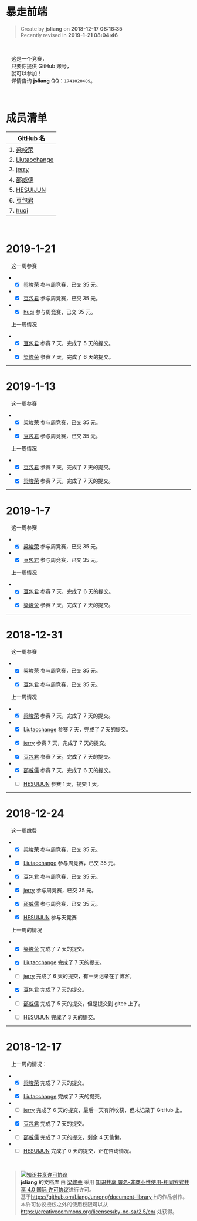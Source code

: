 暴走前端
===

> Create by **jsliang** on **2018-12-17 08:16:35**  
> Recently revised in **2019-1-21 08:04:46**

<br>

&emsp;这是一个竞赛，  
&emsp;只要你提供 GitHub 账号，  
&emsp;就可以参加！  
&emsp;详情咨询 **jsliang** QQ：`1741020489`。

<br>

# 成员清单

| GitHub 名 |
| --- |
| 1. [梁峻荣](https://github.com/LiangJunrong) |
| 2. [Liutaochange](https://github.com/liutaochange) |
| 3. [jerry](https://github.com/jgchenu) |
| 4. [邵威儒](https://github.com/iamswr) |
| 5. [HESUIJUN](https://github.com/HESUIJUN) |
| 6. [豆包君](https://github.com/danygitgit) |
| 7. [huqi](https://github.com/hu-qi) |

<br>

# 2019-1-21

&emsp;这一周参赛

* - [x] [梁峻荣](https://github.com/LiangJunrong) 参与周竞赛，已交 35 元。
* - [x] [豆包君](https://github.com/danygitgit) 参与周竞赛，已交 35 元。
* - [x] [huqi](https://github.com/hu-qi) 参与周竞赛，已交 35 元。

&emsp;上一周情况

* - [x] [豆包君](https://github.com/danygitgit) 参赛 7 天，完成了 5 天的提交。
* - [x] [梁峻荣](https://github.com/LiangJunrong) 参赛 7 天，完成了 6 天的提交。

---

# 2019-1-13

&emsp;这一周参赛

* - [x] [梁峻荣](https://github.com/LiangJunrong) 参与周竞赛，已交 35 元。
* - [x] [豆包君](https://github.com/danygitgit) 参与周竞赛，已交 35 元。

&emsp;上一周情况

* - [x] [豆包君](https://github.com/danygitgit) 参赛 7 天，完成了 7 天的提交。
* - [x] [梁峻荣](https://github.com/LiangJunrong) 参赛 7 天，完成了 7 天的提交。

---

# 2019-1-7

&emsp;这一周参赛

* - [x] [梁峻荣](https://github.com/LiangJunrong) 参与周竞赛，已交 35 元。
* - [x] [豆包君](https://github.com/danygitgit) 参与周竞赛，已交 35 元。

&emsp;上一周情况

* - [x] [豆包君](https://github.com/danygitgit) 参赛 7 天，完成了 6 天的提交。
* - [x] [梁峻荣](https://github.com/LiangJunrong) 参赛 7 天，完成了 7 天的提交。

---

# 2018-12-31

&emsp;这一周参赛

* - [x] [梁峻荣](https://github.com/LiangJunrong) 参与周竞赛，已交 35 元。
* - [x] [豆包君](https://github.com/danygitgit) 参与周竞赛，已交 35 元。

&emsp;上一周情况

* - [x] [梁峻荣](https://github.com/LiangJunrong) 参赛 7 天，完成了 7 天的提交。
* - [x] [Liutaochange](https://github.com/liutaochange) 参赛 7 天，完成了 7 天的提交。
* - [x] [jerry](https://github.com/jgchenu) 参赛 7 天，完成了 7 天的提交。
* - [x] [豆包君](https://github.com/danygitgit) 参赛 7 天，完成了 7 天的提交。
* - [x] [邵威儒](https://github.com/iamswr) 参赛 7 天，完成了 6 天的提交。
* - [ ] [HESUIJUN](https://github.com/HESUIJUN) 参赛 1 天，提交 1 天。

---

# 2018-12-24

&emsp;这一周缴费

* - [x] [梁峻荣](https://github.com/LiangJunrong) 参与周竞赛，已交 35 元。
* - [x] [Liutaochange](https://github.com/liutaochange) 参与周竞赛，已交 35 元。
* - [x] [豆包君](https://github.com/danygitgit) 参与周竞赛，已交 35 元。
* - [x] [jerry](https://github.com/jgchenu) 参与周竞赛，已交 35 元。
* - [x] [邵威儒](https://github.com/iamswr) 参与周竞赛，已交 35 元。
* - [x] [HESUIJUN](https://github.com/HESUIJUN) 参与天竞赛

&emsp;上一周的情况

* - [x] [梁峻荣](https://github.com/LiangJunrong) 完成了 7 天的提交。
* - [x] [Liutaochange](https://github.com/liutaochange) 完成了 7 天的提交。
* - [ ] [jerry](https://github.com/jgchenu) 完成了 6 天的提交，有一天记录在了博客。
* - [x] [豆包君](https://github.com/danygitgit) 完成了 7 天的提交。
* - [ ] [邵威儒](https://github.com/iamswr) 完成了 5 天的提交，但是提交到 gitee 上了。
* - [ ] [HESUIJUN](https://github.com/HESUIJUN) 完成了 3 天的提交。

---

# 2018-12-17

&emsp;上一周的情况：

* - [x] [梁峻荣](https://github.com/LiangJunrong) 完成了 7 天的提交。
* - [x] [Liutaochange](https://github.com/liutaochange) 完成了 7 天的提交。
* - [ ] [jerry](https://github.com/jgchenu) 完成了 6 天的提交，最后一天有所收获，但未记录于 GitHub 上。
* - [x] [豆包君](https://github.com/danygitgit) 完成了 7 天的提交。
* - [ ] [邵威儒](https://github.com/iamswr) 完成了 3 天的提交，剩余 4 天偷懒。
* - [ ] [HESUIJUN](https://github.com/HESUIJUN) 完成了 0 天的提交，正在咨询情况。

<br>

> <a rel="license" href="http://creativecommons.org/licenses/by-nc-sa/4.0/"><img alt="知识共享许可协议" style="border-width:0" src="https://i.creativecommons.org/l/by-nc-sa/4.0/88x31.png" /></a><br /><a xmlns:dct="http://purl.org/dc/terms/" property="dct:title">**jsliang** 的文档库</a> 由 <a xmlns:cc="http://creativecommons.org/ns#" href="https://github.com/LiangJunrong/document-library" property="cc:attributionName" rel="cc:attributionURL">梁峻荣</a> 采用 <a rel="license" href="http://creativecommons.org/licenses/by-nc-sa/4.0/">知识共享 署名-非商业性使用-相同方式共享 4.0 国际 许可协议</a>进行许可。<br />基于<a xmlns:dct="http://purl.org/dc/terms/" href="https://github.com/LiangJunrong/document-library" rel="dct:source">https://github.om/LiangJunrong/document-library</a>上的作品创作。<br />本许可协议授权之外的使用权限可以从 <a xmlns:cc="http://creativecommons.org/ns#" href="https://creativecommons.org/licenses/by-nc-sa/2.5/cn/" rel="cc:morePermissions">https://creativecommons.org/licenses/by-nc-sa/2.5/cn/</a> 处获得。
